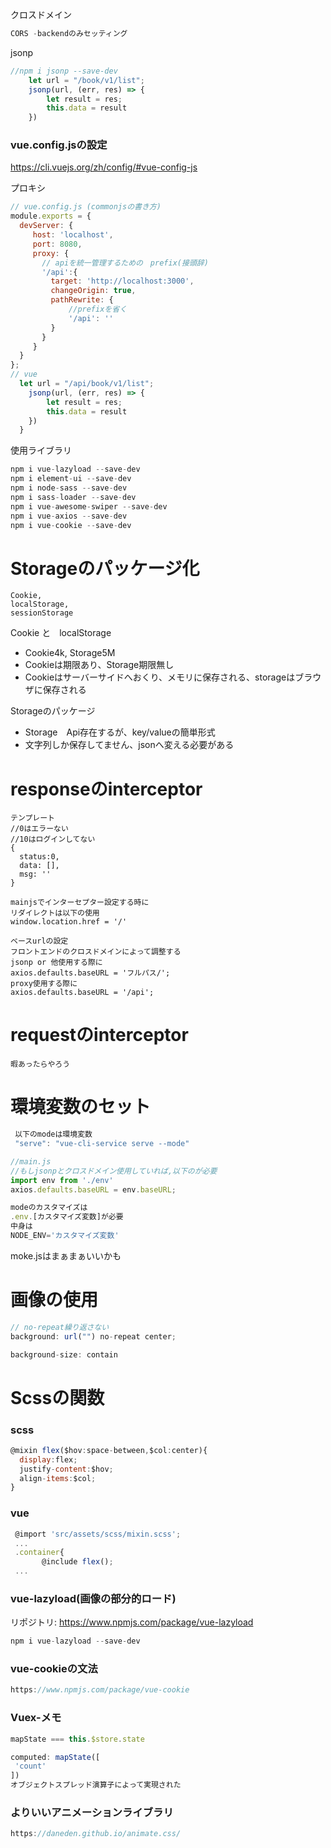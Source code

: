 クロスドメイン
```javascript
CORS -backendのみセッティング
```
jsonp
```javascript
//npm i jsonp --save-dev
    let url = "/book/v1/list";
    jsonp(url, (err, res) => {
        let result = res;
        this.data = result
    })
```
### vue.config.jsの設定
https://cli.vuejs.org/zh/config/#vue-config-js

プロキシ
```javascript
// vue.config.js (commonjsの書き方)
module.exports = {
  devServer: {
     host: 'localhost',
     port: 8080,
     proxy: {
       // apiを統一管理するための　prefix(接頭辞)
       '/api':{
         target: 'http://localhost:3000',
         changeOrigin: true,
         pathRewrite: {
             //prefixを省く
             '/api': ''
         }
       }
     }
  }
};
// vue
  let url = "/api/book/v1/list";
    jsonp(url, (err, res) => {
        let result = res;
        this.data = result
    })
  }
```
使用ライブラリ
```javascript
npm i vue-lazyload --save-dev
npm i element-ui --save-dev
npm i node-sass --save-dev
npm i sass-loader --save-dev
npm i vue-awesome-swiper --save-dev
npm i vue-axios --save-dev
npm i vue-cookie --save-dev
```
# Storageのパッケージ化

```shell script
Cookie,
localStorage,
sessionStorage
```
Cookie と　localStorage
 - Cookie4k, Storage5M
 - Cookieは期限あり、Storage期限無し
 - Cookieはサーバーサイドへおくり、メモリに保存される、storageはブラウザに保存される
 
Storageのパッケージ
 - Storage　Api存在するが、key/valueの簡単形式
 - 文字列しか保存してません、jsonへ変える必要がある
 
# responseのinterceptor
```shell script
テンプレート
//0はエラーない
//10はログインしてない
{
  status:0,
  data: [],
  msg: ''
}

mainjsでインターセプター設定する時に
リダイレクトは以下の使用
window.location.href = '/'

ベースurlの設定
フロントエンドのクロスドメインによって調整する
jsonp or 他使用する際に
axios.defaults.baseURL = 'フルパス/';
proxy使用する際に
axios.defaults.baseURL = '/api';
```
# requestのinterceptor
```shell script
暇あったらやろう
```

# 環境変数のセット
```javascript
 以下のmodeは環境変数
 "serve": "vue-cli-service serve --mode"

//main.js
//もしjsonpとクロスドメイン使用していれば,以下のが必要
import env from './env'
axios.defaults.baseURL = env.baseURL;

modeのカスタマイズは
.env.[カスタマイズ変数]が必要
中身は
NODE_ENV='カスタマイズ変数'

```
moke.jsはまぁまぁいいかも

# 画像の使用
```javascript
// no-repeat繰り返さない
background: url("") no-repeat center;

background-size: contain
```

# Scssの関数
### scss
```javascript
@mixin flex($hov:space-between,$col:center){
  display:flex;
  justify-content:$hov;
  align-items:$col;
}
```
### vue
```javascript
 @import 'src/assets/scss/mixin.scss';
 ...
 .container{
       @include flex();
 ...
```

### vue-lazyload(画像の部分的ロード)
リポジトリ: https://www.npmjs.com/package/vue-lazyload
```javascript
npm i vue-lazyload --save-dev
```

### vue-cookieの文法

```javascript
https://www.npmjs.com/package/vue-cookie
```

### Vuex-メモ
```javascript
mapState === this.$store.state

computed: mapState([
 'count'
])
オブジェクトスプレッド演算子によって実現された

```
### よりいいアニメーションライブラリ

```javascript
https://daneden.github.io/animate.css/
```
